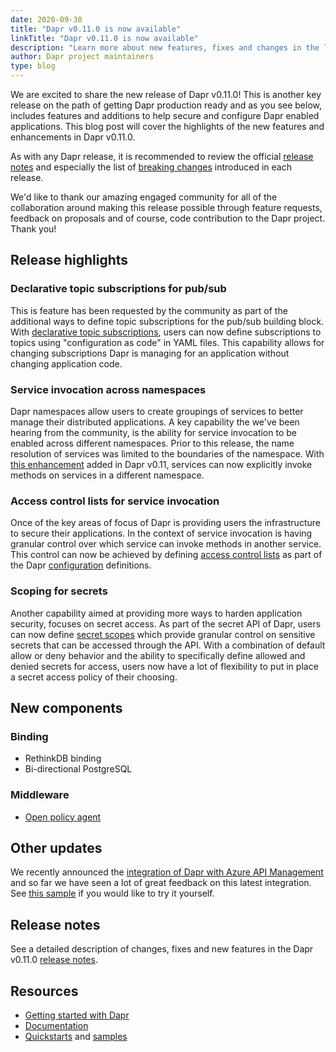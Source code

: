 ```yaml
---
date: 2020-09-30
title: "Dapr v0.11.0 is now available"
linkTitle: "Dapr v0.11.0 is now available"
description: "Learn more about new features, fixes and changes in the latest Dapr release"
author: Dapr project maintainers
type: blog
---
```


We are excited to share the new release of Dapr v0.11.0! This is another key release on the path of getting Dapr production ready and as you see below, includes features and additions to help secure and configure Dapr enabled applications. This blog post will cover the highlights of the new features and enhancements in Dapr v0.11.0. 

As with any Dapr release, it is recommended to review the official [release notes](https://github.com/dapr/dapr/releases/tag/v0.11.0) and especially the list of [breaking changes](https://github.com/dapr/dapr/releases/tag/v0.11.0#breaking-changes) introduced in each release.

We'd like to thank our amazing engaged community for all of the collaboration around making this release possible through feature requests, feedback on proposals and of course, code contribution to the Dapr project. Thank you!

## Release highlights

### Declarative topic subscriptions for pub/sub

This is feature has been requested by the community as part of the additional ways to define topic subscriptions for the pub/sub building block. With [declarative topic subscriptions](https://github.com/dapr/docs/blob/master/howto/consume-topic/README.md#declarative-subscriptions), users can now define subscriptions to topics using "configuration as code" in YAML files. This capability allows for changing subscriptions Dapr is managing for an application without changing application code.

### Service invocation across namespaces

Dapr namespaces allow users to create groupings of services to better manage their distributed applications. A key capability the we've been hearing from the community, is the ability for service invocation to be enabled across different namespaces. Prior to this release, the name resolution of services was limited to the boundaries of the namespace. With [this enhancement](https://github.com/dapr/docs/tree/master/concepts/service-invocation#namespaces-scoping) added in Dapr v0.11, services can now explicitly invoke methods on services in a different namespace.

### Access control lists for service invocation

Once of the key areas of focus of Dapr is providing users the infrastructure to secure their applications. In the context of service invocation is having granular control over which service can invoke methods in another service. This control can now be achieved by defining [access control lists](https://github.com/dapr/docs/tree/master/concepts/service-invocation#service-access-security) as part of the Dapr [configuration](https://github.com/dapr/docs/blob/master/concepts/configuration/README.md) definitions.

### Scoping for secrets

Another capability aimed at providing more ways to harden application security, focuses on secret access. As part of the secret API of Dapr, users can now define [secret scopes](https://github.com/dapr/docs/blob/master/howto/secrets-scopes/README.md) which provide granular control on sensitive secrets that can be accessed through the API. With a combination of default allow or deny behavior and the ability to specifically define allowed and denied secrets for access, users now have a lot of flexibility to put in place a secret access policy of their choosing.

## New components

### Binding

- RethinkDB binding
- Bi-directional PostgreSQL


### Middleware

- [Open policy agent](https://github.com/dapr/docs/blob/master/howto/policies-with-opa/README.md)

## Other updates

We recently announced the [integration of Dapr with Azure API Management](https://cloudblogs.microsoft.com/opensource/2020/09/22/announcing-dapr-integration-azure-api-management-service-apim/) and so far we have seen a lot of great feedback on this latest integration. See [this sample](https://github.com/dapr/samples/tree/master/dapr-apim-integration) if you would like to try it yourself.

## Release notes

See a detailed description of changes, fixes and new features in the Dapr v0.11.0 [release notes](https://github.com/dapr/dapr/releases/tag/v0.11.0).

## Resources

- [Getting started with Dapr](https://github.com/dapr/docs/blob/master/getting-started/README.md)
- [Documentation](https://github.com/dapr/docs)
- [Quickstarts](https://github.com/dapr/quickstarts) and [samples](https://github.com/dapr/samples)
